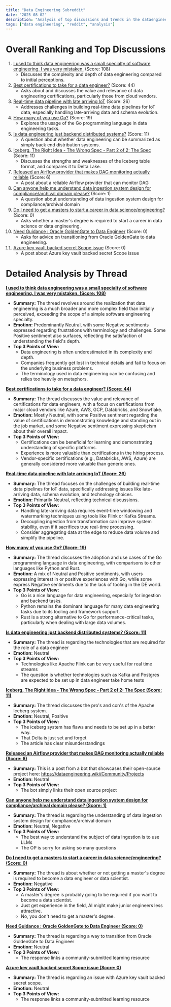 ```yaml
---
title: "Data Engineering Subreddit"
date: "2025-08-02"
description: "Analysis of top discussions and trends in the dataengineering subreddit"
tags: ["data engineering", "reddit", "analysis"]
---
```


# Overall Ranking and Top Discussions
1.  [I used to think data engineering was a small specialty of software engineering. I was very mistaken.](https://www.reddit.com/r/dataengineering/comments/1mfx209/i_used_to_think_data_engineering_was_a_small/) (Score: 108)
    * Discusses the complexity and depth of data engineering compared to initial perceptions.
2.  [Best certifications to take for a data engineer?](https://www.reddit.com/r/dataengineering/comments/1mfnphn/best_certifications_to_take_for_a_data_engineer/) (Score: 44)
    * Asks about and discusses the value and relevance of data engineering certifications, particularly those from cloud vendors.
3.  [Real-time data pipeline with late arriving IoT](https://www.reddit.com/r/dataengineering/comments/1mforgf/realtime_data_pipeline_with_late_arriving_iot/) (Score: 26)
    * Addresses challenges in building real-time data pipelines for IoT data, especially handling late-arriving data and schema evolution.
4.  [How many of you use Go?](https://www.reddit.com/r/dataengineering/comments/1mfohjj/how_many_of_you_use_go/) (Score: 19)
    * Explores the usage of the Go programming language in data engineering tasks.
5.  [Is data engineering just backend distributed systems?](https://www.reddit.com/r/dataengineering/comments/1mfjof8/is_data_engineering_just_backend_distributed/) (Score: 11)
    * A question about whether data engineering can be summarized as simply back end distribution systems.
6.  [Iceberg, The Right Idea - The Wrong Spec - Part 2 of 2: The Spec](https://www.reddit.com/r/dataengineering/comments/1mfrvpt/iceberg_the_right_idea_the_wrong_spec_part_2_of_2/) (Score: 11)
    * Discusses the strengths and weaknesses of the Iceberg table format, and compares it to Delta Lake.
7. [Released an Airflow provider that makes DAG monitoring actually reliable](https://www.reddit.com/r/dataengineering/comments/1mfx5u8/released_an_airflow_provider_that_makes_dag/) (Score: 6)
    * A post about a reliable Airflow provider that can monitor DAG
8. [Can anyone help me understand data ingestion system design for compliance/archival domain please?](https://www.reddit.com/r/dataengineering/comments/1mfynaf/can_anyone_help_me_understand_data_ingestion/) (Score: 1)
    * A question about understanding of data ingestion system design for compliance/archival domain
9. [Do I need to get a masters to start a career in data science/engineering?](https://www.reddit.com/r/dataengineering/comments/1mfca3k/do_i_need_to_get_a_masters_to_start_a_career_in/) (Score: 0)
    * Asks whether a master's degree is required to start a career in data science or data engineering.
10. [Need Guidance : Oracle GoldenGate to Data Engineer](https://www.reddit.com/r/dataengineering/comments/1mfoitd/need_guidance_oracle_goldengate_to_data_engineer/) (Score: 0)
    * Asks for advice on transitioning from Oracle GoldenGate to data engineering.
11. [Azure key vault backed secret Scope issue](https://www.reddit.com/r/dataengineering/comments/1mfvn34/azure_key_vault_backed_secret_scope_issue/) (Score: 0)
    * A post about Azure key vault backed secret Scope issue

# Detailed Analysis by Thread
**[I used to think data engineering was a small specialty of software engineering. I was very mistaken. (Score: 108)](https://www.reddit.com/r/dataengineering/comments/1mfx209/i_used_to_think_data_engineering_was_a_small/)**
*   **Summary:** The thread revolves around the realization that data engineering is a much broader and more complex field than initially perceived, exceeding the scope of a simple software engineering specialty.
*   **Emotion:** Predominantly Neutral, with some Negative sentiments expressed regarding frustrations with terminology and challenges. Some Positive sentiment also surfaces, reflecting the satisfaction of understanding the field's depth.
*   **Top 3 Points of View:**
    *   Data engineering is often underestimated in its complexity and depth.
    *   Companies frequently get lost in technical details and fail to focus on the underlying business problems.
    *   The terminology used in data engineering can be confusing and relies too heavily on metaphors.

**[Best certifications to take for a data engineer? (Score: 44)](https://www.reddit.com/r/dataengineering/comments/1mfnphn/best_certifications_to_take_for_a_data_engineer/)**
*   **Summary:** The thread discusses the value and relevance of certifications for data engineers, with a focus on certifications from major cloud vendors like Azure, AWS, GCP, Databricks, and Snowflake.
*   **Emotion:** Mostly Neutral, with some Positive sentiment regarding the value of certifications in demonstrating knowledge and standing out in the job market, and some Negative sentiment expressing skepticism about their overall impact.
*   **Top 3 Points of View:**
    *   Certifications can be beneficial for learning and demonstrating understanding of specific platforms.
    *   Experience is more valuable than certifications in the hiring process.
    *   Vendor-specific certifications (e.g., Databricks, AWS, Azure) are generally considered more valuable than generic ones.

**[Real-time data pipeline with late arriving IoT (Score: 26)](https://www.reddit.com/r/dataengineering/comments/1mforgf/realtime_data_pipeline_with_late_arriving_iot/)**
*   **Summary:** The thread focuses on the challenges of building real-time data pipelines for IoT data, specifically addressing issues like late-arriving data, schema evolution, and technology choices.
*   **Emotion:** Primarily Neutral, reflecting technical discussions.
*   **Top 3 Points of View:**
    *   Handling late-arriving data requires event-time windowing and watermarking techniques using tools like Flink or Kafka Streams.
    *   Decoupling ingestion from transformation can improve system stability, even if it sacrifices true real-time processing.
    *   Consider aggregating data at the edge to reduce data volume and simplify the pipeline.

**[How many of you use Go? (Score: 19)](https://www.reddit.com/r/dataengineering/comments/1mfohjj/how_many_of_you_use_go/)**
*   **Summary:** The thread discusses the adoption and use cases of the Go programming language in data engineering, with comparisons to other languages like Python and Rust.
*   **Emotion:** A mix of Neutral and Positive sentiments, with users expressing interest in or positive experiences with Go, while some express Negative sentiments due to the lack of tooling in the DE world.
*   **Top 3 Points of View:**
    *   Go is a nice language for data engineering, especially for ingestion and backend tasks.
    *   Python remains the dominant language for many data engineering tasks due to its tooling and framework support.
    *   Rust is a strong alternative to Go for performance-critical tasks, particularly when dealing with large data volumes.

**[Is data engineering just backend distributed systems? (Score: 11)](https://www.reddit.com/r/dataengineering/comments/1mfjof8/is_data_engineering_just_backend_distributed/)**
*   **Summary:** The thread is regarding the technologies that are required for the role of a data engineer
*   **Emotion:** Neutral
*   **Top 3 Points of View:**
    *   Technologies like Apache Flink can be very useful for real time streams
    *   The question is whether technologies such as Kafka and Postgres are expected to be set up in data engineer take home tests

**[Iceberg, The Right Idea - The Wrong Spec - Part 2 of 2: The Spec (Score: 11)](https://www.reddit.com/r/dataengineering/comments/1mfrvpt/iceberg_the_right_idea_the_wrong_spec_part_2_of_2/)**
*   **Summary:** The thread discusses the pro's and con's of the Apache Iceberg system.
*   **Emotion:** Neutral, Positive
*   **Top 3 Points of View:**
    *   The iceberg system has flaws and needs to be set up in a better way.
    *   That Delta is just set and forget
    *   The article has clear misunderstandings

**[Released an Airflow provider that makes DAG monitoring actually reliable (Score: 6)](https://www.reddit.com/r/dataengineering/comments/1mfx5u8/released_an_airflow_provider_that_makes_dag/)**
*   **Summary:** This is a post from a bot that showcases their open-source project here: https://dataengineering.wiki/Community/Projects
*   **Emotion:** Neutral
*   **Top 3 Points of View:**
    *   The bot simply links their open source project

**[Can anyone help me understand data ingestion system design for compliance/archival domain please? (Score: 1)](https://www.reddit.com/r/dataengineering/comments/1mfynaf/can_anyone_help_me_understand_data_ingestion/)**
*   **Summary:** The thread is regarding the understanding of data ingestion system design for compliance/archival domain
*   **Emotion:** Neutral, Negative
*   **Top 3 Points of View:**
    *   The best way to understand the subject of data ingestion is to use LLMs
    *   The OP is sorry for asking so many questions

**[Do I need to get a masters to start a career in data science/engineering? (Score: 0)](https://www.reddit.com/r/dataengineering/comments/1mfca3k/do_i_need_to_get_a_masters_to_start_a_career_in/)**
*   **Summary:** The thread is about whether or not getting a master's degree is required to become a data engineer or data scientist.
*   **Emotion:** Negative
*   **Top 3 Points of View:**
    *   A master's degree is probably going to be required if you want to become a data scientist.
    *   Just get experience in the field, AI might make junior engineers less attractive.
    *   No, you don't need to get a master's degree.

**[Need Guidance : Oracle GoldenGate to Data Engineer (Score: 0)](https://www.reddit.com/r/dataengineering/comments/1mfoitd/need_guidance_oracle_goldengate_to_data_engineer/)**
*   **Summary:** The thread is regarding a way to transition from Oracle GoldenGate to Data Engineer
*   **Emotion:** Neutral
*   **Top 3 Points of View:**
    *   The response links a community-submitted learning resource

**[Azure key vault backed secret Scope issue (Score: 0)](https://www.reddit.com/r/dataengineering/comments/1mfvn34/azure_key_vault_backed_secret_scope_issue/)**
*   **Summary:** The thread is regarding an issue with Azure key vault backed secret scope.
*   **Emotion:** Neutral
*   **Top 3 Points of View:**
    *   The response links a community-submitted learning resource
